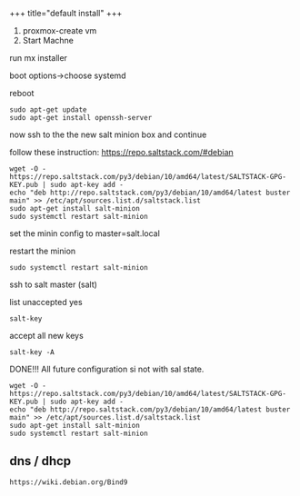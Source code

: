 +++
title="default install"
+++
1. proxmox-create vm
1. Start Machne

run mx installer

boot options->choose systemd

reboot


    sudo apt-get update
    sudo apt-get install openssh-server

now ssh to the the new salt minion box and continue

follow these instruction: https://repo.saltstack.com/#debian


    wget -O - https://repo.saltstack.com/py3/debian/10/amd64/latest/SALTSTACK-GPG-KEY.pub | sudo apt-key add -
    echo "deb http://repo.saltstack.com/py3/debian/10/amd64/latest buster main" >> /etc/apt/sources.list.d/saltstack.list 
    sudo apt-get install salt-minion
    sudo systemctl restart salt-minion
    
set the minin config to master=salt.local

restart the minion

    sudo systemctl restart salt-minion

ssh to salt master (salt)

list unaccepted yes

    salt-key

accept all new keys
    
    salt-key -A


DONE!!!  All future configuration si not with sal state.

    wget -O - https://repo.saltstack.com/py3/debian/10/amd64/latest/SALTSTACK-GPG-KEY.pub | sudo apt-key add -
    echo "deb http://repo.saltstack.com/py3/debian/10/amd64/latest buster main" >> /etc/apt/sources.list.d/saltstack.list 
    sudo apt-get install salt-minion
    sudo systemctl restart salt-minion

    


## dns / dhcp
    https://wiki.debian.org/Bind9   